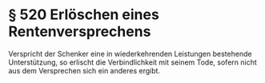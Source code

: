 # § 520 Erlöschen eines Rentenversprechens
Verspricht der Schenker eine in wiederkehrenden Leistungen bestehende Unterstützung, so erlischt die Verbindlichkeit mit seinem Tode, sofern nicht aus dem Versprechen sich ein anderes ergibt.